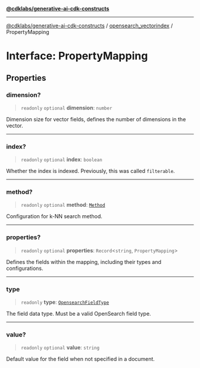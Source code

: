 [**@cdklabs/generative-ai-cdk-constructs**](../../../../README.md)

***

[@cdklabs/generative-ai-cdk-constructs](../../../../README.md) / [opensearch\_vectorindex](../README.md) / PropertyMapping

# Interface: PropertyMapping

## Properties

### dimension?

> `readonly` `optional` **dimension**: `number`

Dimension size for vector fields, defines the number of dimensions in the vector.

***

### index?

> `readonly` `optional` **index**: `boolean`

Whether the index is indexed. Previously, this was called `filterable`.

***

### method?

> `readonly` `optional` **method**: [`Method`](Method.md)

Configuration for k-NN search method.

***

### properties?

> `readonly` `optional` **properties**: `Record`\<`string`, `PropertyMapping`\>

Defines the fields within the mapping, including their types and configurations.

***

### type

> `readonly` **type**: [`OpensearchFieldType`](../enumerations/OpensearchFieldType.md)

The field data type. Must be a valid OpenSearch field type.

***

### value?

> `readonly` `optional` **value**: `string`

Default value for the field when not specified in a document.
